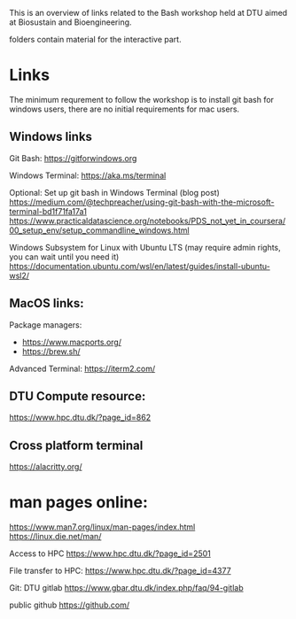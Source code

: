 This is an overview of links related to the Bash workshop held at DTU aimed at Biosustain and Bioengineering.

folders contain material for the interactive part.

# Links
The minimum requrement to follow the workshop is to install git bash for windows users, there are no initial requirements for mac users.

## Windows links

Git Bash:
https://gitforwindows.org

Windows Terminal:
https://aka.ms/terminal

Optional: Set up git bash in Windows Terminal (blog post)
https://medium.com/@techpreacher/using-git-bash-with-the-microsoft-terminal-bd1f71fa17a1
https://www.practicaldatascience.org/notebooks/PDS_not_yet_in_coursera/00_setup_env/setup_commandline_windows.html


Windows Subsystem for Linux with Ubuntu LTS  (may require admin rights, you can wait until you need it)
https://documentation.ubuntu.com/wsl/en/latest/guides/install-ubuntu-wsl2/


## MacOS links:

Package managers:
* https://www.macports.org/
* https://brew.sh/

Advanced Terminal:
https://iterm2.com/


## DTU Compute resource:
https://www.hpc.dtu.dk/?page_id=862

## Cross platform terminal
https://alacritty.org/

# man pages online:
https://www.man7.org/linux/man-pages/index.html
https://linux.die.net/man/



Access to HPC
https://www.hpc.dtu.dk/?page_id=2501 

File transfer to HPC: 
https://www.hpc.dtu.dk/?page_id=4377 

Git:
DTU gitlab
https://www.gbar.dtu.dk/index.php/faq/94-gitlab 

public github
https://github.com/ 
